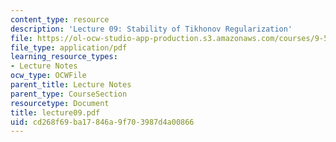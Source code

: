 ```yaml
---
content_type: resource
description: 'Lecture 09: Stability of Tikhonov Regularization'
file: https://ol-ocw-studio-app-production.s3.amazonaws.com/courses/9-520-statistical-learning-theory-and-applications-spring-2003/cd268f69ba17846a9f703987d4a00866_lecture09.pdf
file_type: application/pdf
learning_resource_types:
- Lecture Notes
ocw_type: OCWFile
parent_title: Lecture Notes
parent_type: CourseSection
resourcetype: Document
title: lecture09.pdf
uid: cd268f69-ba17-846a-9f70-3987d4a00866
---
```

